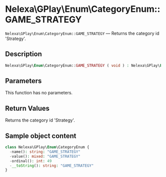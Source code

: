 # Nelexa\GPlay\Enum\CategoryEnum::GAME_STRATEGY
`Nelexa\GPlay\Enum\CategoryEnum::GAME_STRATEGY` — Returns the category id 'Strategy'.

## Description
```php
Nelexa\GPlay\Enum\CategoryEnum::GAME_STRATEGY ( void ) : Nelexa\GPlay\Enum\CategoryEnum
```

## Parameters
This function has no parameters.

## Return Values
Returns the category id 'Strategy'.

## Sample object content
```php
class Nelexa\GPlay\Enum\CategoryEnum {
  -name(): string: "GAME_STRATEGY"
  -value(): mixed: "GAME_STRATEGY"
  -ordinal(): int: 49
  -__toString(): string: "GAME_STRATEGY"
}
```
